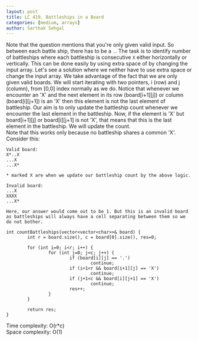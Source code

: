 ```yaml
---
layout: post
title: LC 419. Battleships in a Board
categories: [medium, arrays]
author: Sarthak Sehgal
---
```

Note that the question mentions that you're only given valid input. So between each battle ship, there has to be a `.`. The task is to identify number of battleships where each battleship is consecutive `X` either horizontally or vertically. This can be done easily by using extra space of by changing the input array. Let's see a solution where we neither have to use extra space or change the input array. We take advantage of the fact that we are only given valid boards. We will start iterating with two pointers, i (row) and j (column), from [0,0] index normally as we do. Notice that whenever we encounter an 'X' and the next element in its row (board[i+1][j]) or column (board[i][j+1]) is an 'X' then this element is not the last element of battleship. Our aim is to only update the battleship count whenever we encounter the last element in the battleship. Now, if the element is 'X' but board[i+1][j] or board[i][j+1] is not 'X', that means that this is the last element in the battleship. We will update the count.  
Note that this works only because no battleship shares a common 'X'. Consider this:
```
Valid board:
X*..X
...X
...X*

* marked X are when we update our battleship count by the above logic.

Invalid board:
...X
XXXX
...X*

Here, our answer would come out to be 1. But this is an invalid board as battleships will always have a cell separating between them so we do not bother.
```

```
int countBattleships(vector<vector<char>>& board) {
		int r = board.size(), c = board[0].size(), res=0;

		for (int i=0; i<r; i++) {
				for (int j=0; j<c; j++) {
						if (board[i][j] == '.')
								continue;
						if (i+1<r && board[i+1][j] == 'X')
								continue;
						if (j+1<c && board[i][j+1] == 'X')
								continue;
						res++;
				}
		}

		return res;
}
```
Time complexity: O(r*c)  
Space complexity: O(1)